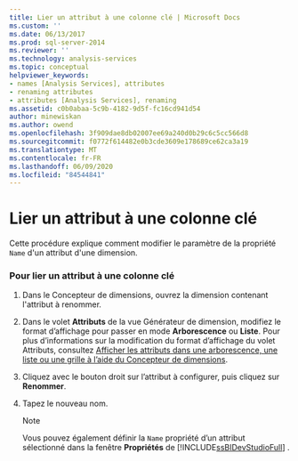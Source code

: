 ```yaml
---
title: Lier un attribut à une colonne clé | Microsoft Docs
ms.custom: ''
ms.date: 06/13/2017
ms.prod: sql-server-2014
ms.reviewer: ''
ms.technology: analysis-services
ms.topic: conceptual
helpviewer_keywords:
- names [Analysis Services], attributes
- renaming attributes
- attributes [Analysis Services], renaming
ms.assetid: c0b0abaa-5c9b-4182-9d5f-fc16cd941d54
author: minewiskan
ms.author: owend
ms.openlocfilehash: 3f909dae8db02007ee69a240d0b29c6c5cc566d8
ms.sourcegitcommit: f0772f614482e0b3cde3609e178689ce62ca3a19
ms.translationtype: MT
ms.contentlocale: fr-FR
ms.lasthandoff: 06/09/2020
ms.locfileid: "84544841"
---
```

# <a name="bind-an-attribute-to-a-key-column"></a>Lier un attribut à une colonne clé
  Cette procédure explique comment modifier le paramètre de la propriété `Name` d'un attribut d'une dimension.  
  
### <a name="to-bind-an-attribute-to-a-key-column"></a>Pour lier un attribut à une colonne clé  
  
1.  Dans le Concepteur de dimensions, ouvrez la dimension contenant l'attribut à renommer.  
  
2.  Dans le volet **Attributs** de la vue Générateur de dimension, modifiez le format d’affichage pour passer en mode **Arborescence** ou **Liste**. Pour plus d’informations sur la modification du format d’affichage du volet Attributs, consultez [Afficher les attributs dans une arborescence, une liste ou une grille à l’aide du Concepteur de dimensions](view-attributes-in-dimension-designer.md).  
  
3.  Cliquez avec le bouton droit sur l’attribut à configurer, puis cliquez sur **Renommer**.  
  
4.  Tapez le nouveau nom.  
  
    > [!NOTE]  
    >  Vous pouvez également définir la `Name` propriété d’un attribut sélectionné dans la fenêtre **Propriétés** de [!INCLUDE[ssBIDevStudioFull](../../includes/ssbidevstudiofull-md.md)] .  
  
  
